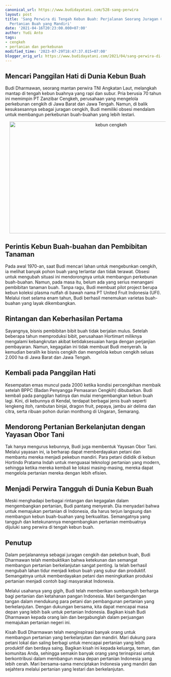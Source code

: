 ```yaml
---
canonical_url: https://www.budidayatani.com/528-sang-perwira
layout: post
title: 'Sang Perwira di Tengah Kebun Buah: Perjalanan Seorang Juragan Cengkih Menuju
  Pertanian Buah yang Mandiri'
date: '2021-04-16T20:23:00.000+07:00'
author: Yudi Anto
tags:
- cengkeh
- pertanian dan perkebunan
modified_time: '2023-07-29T18:47:37.015+07:00'
blogger_orig_url: https://www.budidayatani.com/2021/04/sang-perwira-di-tengah-kebun-buah.html
---
```


<h2>Mencari Panggilan Hati di Dunia Kebun Buah</h2><p>Budi Dharmawan, seorang mantan perwira TNI Angkatan Laut, melangkah mantap di tengah kebun buahnya yang rapi dan subur. Pria berusia 70 tahun ini memimpin PT Zanzibar Cengkeh, perusahaan yang mengelola perkebunan cengkih di Jawa Barat dan Jawa Tengah. Namun, di balik kesuksesannya sebagai juragan cengkih, Budi memiliki obsesi mendalam untuk membangun perkebunan buah-buahan yang lebih lestari.</p><div class="separator" style="clear: both; text-align: center;"><a href="https://blogger.googleusercontent.com/img/b/R29vZ2xl/AVvXsEgOLEvIIOKyoLzV-hm96QBEzBomL6EjdjEobePh5pYuqhfWrdpY0veBrdLyhAT0jvB0Me_zsnzt2WJtymrUN7QBWNKiCy01BeKJr2qmQ9fZQ8ZDC0KoAqFcRXaIYAZv58H3hBlNy2ox7iQTXY-FJOYjHJ8Jq2EKD3pJB3AYm3Lzvv2oWMQtDe7acxDhE9SQ/s2133/cengkih(1).jpg" imageanchor="1" style="margin-left: 1em; margin-right: 1em;"><img alt="kebun cengkeh" border="0" data-original-height="1200" data-original-width="2133" height="360" src="https://blogger.googleusercontent.com/img/b/R29vZ2xl/AVvXsEgOLEvIIOKyoLzV-hm96QBEzBomL6EjdjEobePh5pYuqhfWrdpY0veBrdLyhAT0jvB0Me_zsnzt2WJtymrUN7QBWNKiCy01BeKJr2qmQ9fZQ8ZDC0KoAqFcRXaIYAZv58H3hBlNy2ox7iQTXY-FJOYjHJ8Jq2EKD3pJB3AYm3Lzvv2oWMQtDe7acxDhE9SQ/w640-h360/cengkih(1).jpg" width="640" /></a></div><h2>Perintis Kebun Buah-buahan dan Pembibitan Tanaman</h2><p>Pada awal 1970-an, saat Budi mencari lahan untuk mengebunkan cengkih, ia melihat banyak pohon buah yang terlantar dan tidak terawat. Obsesi untuk mengubah situasi ini mendorongnya untuk membangun perkebunan buah-buahan. Namun, pada masa itu, belum ada yang serius menangani pembibitan tanaman buah. Tanpa ragu, Budi membuat pilot project berupa kebun koleksi plasma nutfah di bawah nama PT United Fruit Indonesia (UFI). Melalui riset selama enam tahun, Budi berhasil menemukan varietas buah-buahan yang layak dikembangkan.</p><h2>Rintangan dan Keberhasilan Pertama</h2><p>Sayangnya, bisnis pembibitan bibit buah tidak berjalan mulus. Setelah beberapa tahun memproduksi bibit, perusahaan Hortimart miliknya mengalami kebangkrutan akibat ketidaksesuaian harga dengan perjanjian pembayaran. Namun, kegagalan ini tidak membuat Budi menyerah. Ia kemudian beralih ke bisnis cengkih dan mengelola kebun cengkih seluas 2.000 ha di Jawa Barat dan Jawa Tengah.</p><h2>Kembali pada Panggilan Hati</h2><p>Kesempatan emas muncul pada 2000 ketika kondisi percengkihan membaik setelah BPPC (Badan Penyangga Pemasaran Cengkih) dibubarkan. Budi kembali pada panggilan hatinya dan mulai mengembangkan kebun buah lagi. Kini, di kebunnya di Kendal, terdapat berbagai jenis buah seperti lengkeng itoh, rambutan binjai, dragon fruit, pepaya, jambu air delima dan citra, serta ribuan pohon durian monthong di Ungaran, Semarang.</p><h2>Mendorong Pertanian Berkelanjutan dengan Yayasan Obor Tani</h2><p>Tak hanya mengurus kebunnya, Budi juga membentuk Yayasan Obor Tani. Melalui yayasan ini, ia berharap dapat memberdayakan petani dan membantu mereka menjadi pekebun mandiri. Para petani dididik di kebun Hortindo Pratama Indah untuk menguasai teknologi pertanian yang modern, sehingga ketika mereka kembali ke lokasi masing-masing, mereka dapat mengelola pertanian mereka dengan lebih efisien.</p><h2>Menjadi Perwira Tangguh di Dunia Kebun Buah</h2><p>Meski menghadapi berbagai rintangan dan kegagalan dalam mengembangkan pertanian, Budi pantang menyerah. Dia menyadari bahwa untuk memajukan pertanian di Indonesia, dia harus terjun langsung dan membangun kebun buah-buahan yang berkualitas. Semangatnya yang tangguh dan ketekunannya mengembangkan pertanian membuatnya dijuluki sang perwira di tengah kebun buah.</p><h2>Penutup</h2><p>Dalam perjalanannya sebagai juragan cengkih dan pekebun buah, Budi Dharmawan telah membuktikan bahwa ketekunan dan semangat membangun pertanian berkelanjutan sangat penting. Ia telah berhasil mengubah lahan tidur menjadi kebun buah yang subur dan produktif. Semangatnya untuk memberdayakan petani dan meningkatkan produksi pertanian menjadi contoh bagi masyarakat Indonesia.</p><p>Melalui usahanya yang gigih, Budi telah memberikan sumbangsih berharga bagi pertanian dan ketahanan pangan Indonesia. Mari bergandengan tangan dalam mendukung para petani dan pembangunan pertanian yang berkelanjutan. Dengan dukungan bersama, kita dapat mencapai masa depan yang lebih baik untuk pertanian Indonesia. Bagikan kisah Budi Dharmawan kepada orang lain dan bergabunglah dalam perjuangan memajukan pertanian negeri ini.</p><p>Kisah Budi Dharmawan telah menginspirasi banyak orang untuk membangun pertanian yang berkelanjutan dan mandiri. Mari dukung para petani lokal dan saling berbagi untuk mencapai pertanian yang lebih produktif dan berdaya saing. Bagikan kisah ini kepada keluarga, teman, dan komunitas Anda, sehingga semakin banyak orang yang terinspirasi untuk berkontribusi dalam membangun masa depan pertanian Indonesia yang lebih cerah. Mari bersama-sama menciptakan Indonesia yang mandiri dan sejahtera melalui pertanian yang lestari dan berkelanjutan.</p>